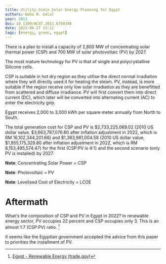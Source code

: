 ```yaml
---
title: Utility-Scale Solar Energy Planning for Egypt
authors: Noha M. Galal
year: 2013
doi: 10.1109/WCST.2013.6750398
date: 2022-06-27 15:12
tags: [energy, green, egypt]
---
```


There is a plan to install a capacity of 2,800 MW of concentrating solar thermal
power (CSP) and 700 MW of solar photovoltaic (PV) by 2027.

The most mature technology for PV is that of single and polycrystalline Silicone
cells.

CSP is suitable in hot dry region as they utilise the direct normal irradiation
where they will directly used it for heating the steam. PV, instead, is more
suitable if the region receive only low solar irradiation as they are benefitted
from scattered and diffuse irradiance. PV will first convert them into direct
current (DC), which later will be converted into alternating current (AC) to
enter the electricity grip.

Egypt receives 2,000 to 3,000 kWh per square meter annually from North to South.

The total generation cost for CSP and PV is $2,733,225,069.02 (2010 US dollar
value, $3,663,787,076.60 after inflation adjustment in 2022, which is RM
16,102,344,201.66) and $1,383,981,004.58 (2010 US dollar value,
$1,855,175,329.80 after inflation adjustment in 2022, which is RM
8,153,495,574.47) for the first (CSP:PV is 4:1) and the second scenario (only PV
is installed) by 2027.

**Note**: Concentrating Solar Power = CSP

**Note**: Photovoltaic = PV

**Note**: Levelised Cost of Electricity = LCOE

# Aftermath

What's the composition of CSP and PV in Egypt in 2022? In renewable energy
sector, PV occupies 22 percent and CSP occupies only 3. This is an almost 1:7
(CSP:PV) ratio. [^ita2020]

It seems like the Egyptian government accepted the advice from this paper to
priorities the installment of PV.

[^ita2020]: [Egypt - Renewable Energy
  (trade.gov)](https://www.trade.gov/country-commercial-guides/egypt-renewable-energy)
